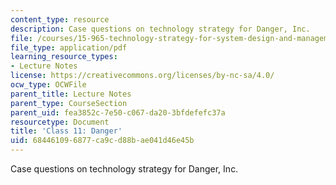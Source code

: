```yaml
---
content_type: resource
description: Case questions on technology strategy for Danger, Inc.
file: /courses/15-965-technology-strategy-for-system-design-and-management-spring-2009/684461096877ca9cd88bae041d46e45b_MIT15_965S09_case11.pdf
file_type: application/pdf
learning_resource_types:
- Lecture Notes
license: https://creativecommons.org/licenses/by-nc-sa/4.0/
ocw_type: OCWFile
parent_title: Lecture Notes
parent_type: CourseSection
parent_uid: fea3852c-7e50-c067-da20-3bfdefefc37a
resourcetype: Document
title: 'Class 11: Danger'
uid: 68446109-6877-ca9c-d88b-ae041d46e45b
---
```

Case questions on technology strategy for Danger, Inc.